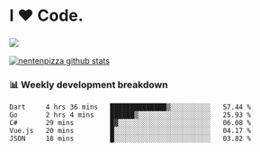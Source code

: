 # I ❤️ Code.

### ![](http://img.shields.io/badge/Go-language-blue?style=for-the-badge&logo=appveyor)
[![nentenpizza github stats](https://github-readme-stats.vercel.app/api?username=nentenpizza&count_private=true)](https://github.com/anuraghazra/github-readme-stats)

### 📊 Weekly development breakdown

<!--START_SECTION:waka-->
```text
Dart     4 hrs 36 mins   ██████████████▒░░░░░░░░░░   57.44 % 
Go       2 hrs 4 mins    ██████▒░░░░░░░░░░░░░░░░░░   25.93 % 
C#       29 mins         █▓░░░░░░░░░░░░░░░░░░░░░░░   06.08 % 
Vue.js   20 mins         █░░░░░░░░░░░░░░░░░░░░░░░░   04.17 % 
JSON     18 mins         █░░░░░░░░░░░░░░░░░░░░░░░░   03.82 % 
```
<!--END_SECTION:waka-->

